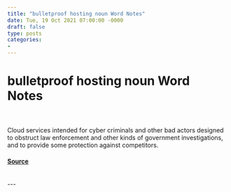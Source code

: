 ```yaml
---
title: "bulletproof hosting noun Word Notes"
date: Tue, 19 Oct 2021 07:00:00 -0000
draft: false
type: posts
categories: 
- 
---
```

# bulletproof hosting noun Word Notes

<br/>

<br/>
Cloud services intended for cyber criminals and other bad actors designed to obstruct law enforcement and other kinds of government investigations, and to provide some protection against competitors.

#### [Source](https://thecyberwire.com/podcasts/word-notes/69/notes)

<br/>
---

